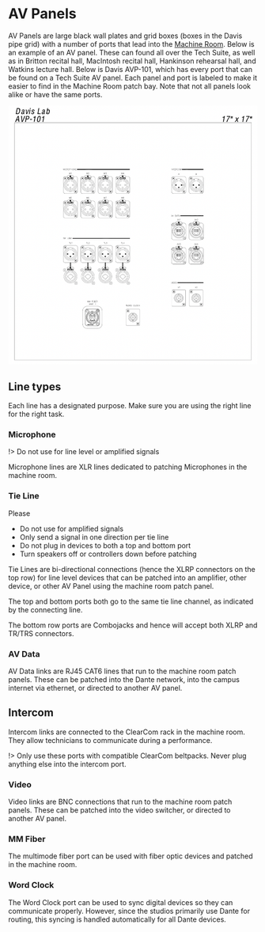 # AV Panels

AV Panels are large black wall plates and grid boxes (boxes in the Davis pipe grid) with a number of ports that lead into the [Machine Room](/machine-room.md). Below is an example of an AV panel. These can found all over the Tech Suite, as well as in Britton recital hall, MacIntosh recital hall, Hankinson rehearsal hall, and Watkins lecture hall. Below is Davis AVP-101, which has every port that can be found on a Tech Suite AV panel. Each panel and port is labeled to make it easier to find in the Machine Room patch bay. Note that not all panels look alike or have the same ports.

![A diagram of AV Panel 101 in the Davis Studio](/_media/av-panel.png)

## Line types

Each line has a designated purpose. Make sure you are using the right line for the right task.

<!-- tabs:start -->

### **Microphone**

!> Do not use for line level or amplified signals

Microphone lines are XLR lines dedicated to patching Microphones in the machine room.

### **Tie Line**
<div class="tip">
Please

- Do not use for amplified signals
- Only send a signal in one direction per tie line
- Do not plug in devices to both a top and bottom port
- Turn speakers off or controllers down before patching

</div>

Tie Lines are bi-directional connections (hence the XLRP connectors on the top row) for line level devices that can be patched into an amplifier, other device, or other AV Panel using the machine room patch panel.

The top and bottom ports both go to the same tie line channel, as indicated by the connecting line.

The bottom row ports are Combojacks and hence will accept both XLRP and TR/TRS connectors.

### **AV Data**
AV Data links are RJ45 CAT6 lines that run to the machine room patch panels. These can be patched into the Dante network, into the campus internet via ethernet, or directed to another AV panel.

## **Intercom**
Intercom links are connected to the ClearCom rack in the machine room. They allow technicians to communicate during a performance. 

!> Only use these ports with compatible ClearCom beltpacks. Never plug anything else into the intercom port.

### **Video**
Video links are BNC connections that run to the machine room patch panels. These can be patched into the video switcher, or directed to another AV panel.

### **MM Fiber**
The multimode fiber port can be used with fiber optic devices and patched in the machine room.

### **Word Clock**
The Word Clock port can be used to sync digital devices so they can communicate properly. However, since the studios primarily use Dante for routing, this syncing is handled automatically for all Dante devices.

<!-- tabs:end -->
